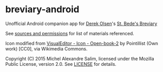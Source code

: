 # breviary-android

Unofficial Android companion app for
[Derek Olsen](http://www.stbedeproductions.com/?page_id=3346)'s
[St. Bede's Breviary](http://www.stbedeproductions.com/breviary)

See
[sources and permissions](http://www.stbedeproductions.com/breviary/sources.php)
for list of materials referenced.

Icon modified from
[VisualEditor - Icon - Open-book-2](https://commons.wikimedia.org/wiki/File%3AVisualEditor_-_Icon_-_Open-book-2.svg)
by Pointillist (Own work) [CC0], via Wikimedia Commons.

Copyright (C) 2015 Michel Alexandre Salim, licensed under the Mozilla
Public License, version 2.0. See [LICENSE](./LICENSE) for details.

